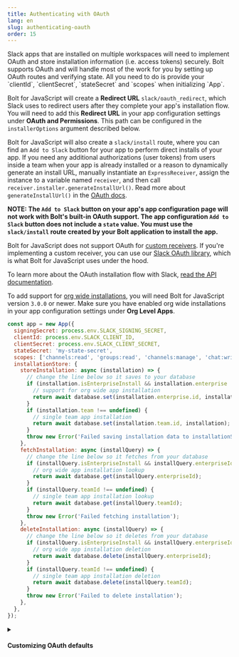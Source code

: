 ```yaml
---
title: Authenticating with OAuth
lang: en
slug: authenticating-oauth
order: 15
---
```


<div class="section-content">
Slack apps that are installed on multiple workspaces will need to implement OAuth and store installation information (i.e. access tokens) securely. Bolt supports OAuth and will handle most of the work for you by setting up OAuth routes and verifying state. All you need to do is provide your `clientId`, `clientSecret`, `stateSecret` and `scopes` when initializing `App`.

Bolt for JavaScript will create a **Redirect URL** `slack/oauth_redirect`, which Slack uses to redirect users after they complete your app's installation flow. You will need to add this **Redirect URL** in your app configuration settings under **OAuth and Permissions**. This path can be configured in the `installerOptions` argument described below.

Bolt for JavaScript will also create a `slack/install` route, where you can find an `Add to Slack` button for your app to perform direct installs of your app. If you need any additional authorizations (user tokens) from users inside a team when your app is already installed or a reason to dynamically generate an install URL, manually instantiate an `ExpressReceiver`, assign the instance to a variable named `receiver`, and then call `receiver.installer.generateInstallUrl()`. Read more about `generateInstallUrl()` in the [OAuth docs](https://slack.dev/node-slack-sdk/oauth#generating-an-installation-url).

**NOTE: The `Add to Slack` button on your app's app configuration page will not work with Bolt's built-in OAuth support. The app configuration `Add to Slack` button does not include a `state` value. You must use the `slack/install` route created by your Bolt application to install the app.**

Bolt for JavaScript does not support OAuth for [custom receivers](#receiver). If you're implementing a custom receiver, you can use our [Slack OAuth library](https://slack.dev/node-slack-sdk/oauth#slack-oauth), which is what Bolt for JavaScript uses under the hood.

To learn more about the OAuth installation flow with Slack, [read the API documentation](https://api.slack.com/authentication/oauth-v2).

To add support for [org wide installations](https://api.slack.com/enterprise/apps), you will need Bolt for JavaScript version `3.0.0` or newer. Make sure you have enabled org wide installations in your app configuration settings under **Org Level Apps**.
</div>

```javascript
const app = new App({
  signingSecret: process.env.SLACK_SIGNING_SECRET,
  clientId: process.env.SLACK_CLIENT_ID,
  clientSecret: process.env.SLACK_CLIENT_SECRET,
  stateSecret: 'my-state-secret',
  scopes: ['channels:read', 'groups:read', 'channels:manage', 'chat:write', 'incoming-webhook'],
  installationStore: {
    storeInstallation: async (installation) => {
      // change the line below so it saves to your database
      if (installation.isEnterpriseInstall && installation.enterprise !== undefined) {
        // support for org wide app installation
        return await database.set(installation.enterprise.id, installation);
      }
      if (installation.team !== undefined) {
        // single team app installation
        return await database.set(installation.team.id, installation);
      }
      throw new Error('Failed saving installation data to installationStore');
    },
    fetchInstallation: async (installQuery) => {
      // change the line below so it fetches from your database
      if (installQuery.isEnterpriseInstall && installQuery.enterpriseId !== undefined) {
        // org wide app installation lookup
        return await database.get(installQuery.enterpriseId);
      }
      if (installQuery.teamId !== undefined) {
        // single team app installation lookup
        return await database.get(installQuery.teamId);
      }
      throw new Error('Failed fetching installation');
    },
    deleteInstallation: async (installQuery) => {
      // change the line below so it deletes from your database
      if (installQuery.isEnterpriseInstall && installQuery.enterpriseId !== undefined) {
        // org wide app installation deletion
        return await database.delete(installQuery.enterpriseId);
      }
      if (installQuery.teamId !== undefined) {
        // single team app installation deletion
        return await database.delete(installQuery.teamId);
      }
      throw new Error('Failed to delete installation');
    },
  },
});
```

<details class="secondary-wrapper">
<summary class="section-head" markdown="0">
<h4 class="section-head">Customizing OAuth defaults</h4>
</summary>

<div class="secondary-content" markdown="0">
You can override the default OAuth using the `installerOptions` object, which can be passed in during the initialization of `App`. You can override the following:

- `authVersion`: Used to toggle between new Slack Apps and Classic Slack Apps
- `metadata`: Used to pass around session related information
- `installPath`: Override default path for "Add to Slack" button
- `redirectUriPath`: Override default redirect url path
- `callbackOptions`: Provide custom success and failure pages at the end of the OAuth flow
- `stateStore`: Provide a custom state store instead of using the built in `ClearStateStore`

</div>

```javascript
const app = new App({
  signingSecret: process.env.SLACK_SIGNING_SECRET,
  clientId: process.env.SLACK_CLIENT_ID,
  clientSecret: process.env.SLACK_CLIENT_SECRET,
  scopes: ['channels:read', 'groups:read', 'channels:manage', 'chat:write', 'incoming-webhook'],
  installerOptions: {
      authVersion: 'v1', // default  is 'v2', 'v1' is used for classic slack apps
      metadata: 'some session data',
      installPath: '/slack/installApp',
      redirectUriPath: 'http://example.com/slack/redirect',
      callbackOptions: {
        success: (installation, installOptions, req, res) => {
          // Do custom success logic here
          res.send('successful!');
        }, 
        failure: (error, installOptions , req, res) => {
          // Do custom failure logic here
          res.send('failure');
        }
      },
      stateStore: {
        // Do not need to provide a `stateSecret` when passing in a stateStore
        // generateStateParam's first argument is the entire InstallUrlOptions object which was passed into generateInstallUrl method
        // the second argument is a date object
        // the method is expected to return a string representing the state
        generateStateParam: async (installUrlOptions, date) => {
          // generate a random string to use as state in the URL
          const randomState = randomStringGenerator();
          // save installOptions to cache/db
          await myDB.set(randomState, installUrlOptions);
          // return a state string that references saved options in DB
          return randomState;
        },
        // verifyStateParam's first argument is a date object and the second argument is a string representing the state
        // verifyStateParam is expected to return an object representing installUrlOptions
        verifyStateParam:  async (date, state) => {
          // fetch saved installOptions from DB using state reference
          const installUrlOptions = await myDB.get(randomState);
          return installUrlOptions;
        }
      },
  }
});
```

</details>
